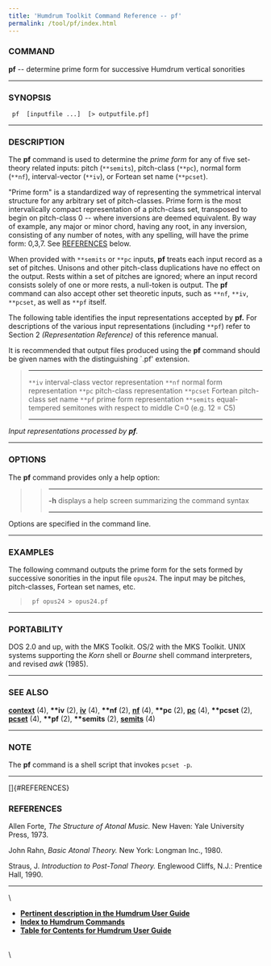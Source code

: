 ```yaml
---
title: 'Humdrum Toolkit Command Reference -- pf'
permalink: /tool/pf/index.html
---
```



### COMMAND

**pf** -- determine prime form for successive Humdrum vertical
sonorities

------------------------------------------------------------------------

### SYNOPSIS

` pf  [inputfile ...]  [> outputfile.pf]`

------------------------------------------------------------------------

### DESCRIPTION

The **pf** command is used to determine the *prime form* for any of five
set-theory related inputs: pitch (`**semits`), pitch-class (`**pc`),
normal form (`**nf`), interval-vector (`**iv`), or Fortean set name
(`**pcset`).

\"Prime form\" is a standardized way of representing the symmetrical
interval structure for any arbitrary set of pitch-classes. Prime form is
the most intervalically compact representation of a pitch-class set,
transposed to begin on pitch-class 0 \-- where inversions are deemed
equivalent. By way of example, any major or minor chord, having any
root, in any inversion, consisting of any number of notes, with any
spelling, will have the prime form: 0,3,7. See [REFERENCES](#REFERENCES)
below.

When provided with `**semits` or `**pc` inputs, **pf** treats each input
record as a set of pitches. Unisons and other pitch-class duplications
have no effect on the output. Rests within a set of pitches are ignored;
where an input record consists solely of one or more rests, a null-token
is output. The **pf** command can also accept other set theoretic
inputs, such as `**nf`, `**iv`, `**pcset`, as well as `**pf` itself.

The following table identifies the input representations accepted by
**pf.** For descriptions of the various input representations (including
`**pf`) refer to Section 2 *(Representation Reference)* of this
reference manual.

It is recommended that output files produced using the **pf** command
should be given names with the distinguishing \`.pf\' extension.

>   ------------ --------------------------------------------------------------------
>   `**iv`       interval-class vector representation
>   `**nf`       normal form representation
>   `**pc`       pitch-class representation
>   `**pcset`    Fortean pitch-class set name
>   `**pf`       prime form representation
>   `**semits`   equal-tempered semitones with respect to middle C=0 (e.g. 12 = C5)
>   ------------ --------------------------------------------------------------------
>
*Input representations processed by **pf**.*

------------------------------------------------------------------------

### OPTIONS

The **pf** command provides only a help option:

> >   -------- -------------------------------------------------------
> >   **-h**   displays a help screen summarizing the command syntax
> >   -------- -------------------------------------------------------
> >
Options are specified in the command line.

------------------------------------------------------------------------

### EXAMPLES

The following command outputs the prime form for the sets formed by
successive sonorities in the input file `opus24`. The input may be
pitches, pitch-classes, Fortean set names, etc.

> ` pf opus24 > opus24.pf`

------------------------------------------------------------------------

### PORTABILITY

DOS 2.0 and up, with the MKS Toolkit. OS/2 with the MKS Toolkit. UNIX
systems supporting the *Korn* shell or *Bourne* shell command
interpreters, and revised *awk* (1985).

------------------------------------------------------------------------

### SEE ALSO

[**context**](context.html) (4), **\*\*iv** (2), [**iv**](iv.html) (4),
**\*\*nf** (2), [**nf**](nf.html) (4), **\*\*pc** (2), [**pc**](pc.html)
(4), **\*\*pcset** (2), [**pcset**](pcset.html) (4), **\*\*pf** (2),
**\*\*semits** (2), [**semits**](semits.html) (4)

------------------------------------------------------------------------

### NOTE

The **pf** command is a shell script that invokes `pcset -p`.

------------------------------------------------------------------------

[]{#REFERENCES}

### REFERENCES

Allen Forte, *The Structure of Atonal Music.* New Haven: Yale University
Press, 1973.

John Rahn, *Basic Atonal Theory.* New York: Longman Inc., 1980.

Straus, J. *Introduction to Post-Tonal Theory.* Englewood Cliffs, N.J.:
Prentice Hall, 1990.

------------------------------------------------------------------------

\

-   [**Pertinent description in the Humdrum User
    Guide**](../guide34.html#Prime_Form)
-   [**Index to Humdrum Commands**](../commands.toc.html)
-   [**Table for Contents for Humdrum User Guide**](../guide.toc.html)

\
\
